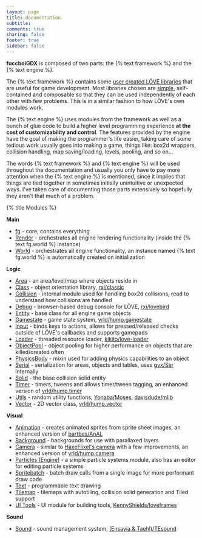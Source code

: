 ```yaml
---
layout: page
title: documentation
subtitle:
comments: true
sharing: false
footer: true
sidebar: false 
---
```


**fuccboiGDX** is composed of two parts: the {% text framework %} and the {% text engine %}.

The {% text framework %} contains some [user created LÖVE libraries](http://www.love2d.org/wiki/Category:Libraries) 
that are useful for game development. Most libraries chosen are [simple](http://www.infoq.com/presentations/Simple-Made-Easy), 
self-contained and composable so that they can be used independently of each other with few problems. This is in a similar 
fashion to how LÖVE's own modules work.

The {% text engine %} uses modules from the framework as well as a bunch of glue code to build a higher level
programming experience **at the cost of customizability and control**. The features provided by the engine have the goal of 
making the programmer's life easier, taking care of some tedious work usually goes into making a game, things like: box2d
wrappers, collision handling, map saving/loading, levels, pooling, and so on...

The words {% text framework %} and {% text engine %} will be used throughout the documentation
and usually you only have to pay more attention when the {% text engine %} is mentioned, since it implies that 
things are tied together in sometimes initially unintuitive or unexpected ways. I've taken care of documenting those parts
extensively so hopefully they aren't that much of a problem.

{% title Modules %}

**Main**

*   [fg](fg) - core, contains everything 
*   [Render](render) - orchestrates all engine rendering functionality (inside the {% text fg.world %} instance)
*   [World](world) - orchestrates all engine functionality, an instance named {% text fg.world %} is automatically created on initialization

**Logic**

*   [Area](area) - an area/level/map where objects reside in
*   [Class](class) - object orientation library, [rxi/classic](https://github.com/rxi/classic)
*   [Collision](collision) - internal module used for handling box2d collisions, read to understand how collisions are handled 
*   [Debug](debug) - browser-based debug console for LÖVE, [rxi/lovebird](https://github.com/rxi/lovebird)
*   [Entity](entity) - base class for all engine game objects 
*   [Gamestate](gamestate) - game state system, [vrld/hump.gamestate](http://vrld.github.io/hump/#hump.gamestate)
*   [Input](input) - binds keys to actions, allows for pressed/released checks outside of LÖVE's callbacks and supports gamepads
*   [Loader](loader) - threaded resource loader, [kikito/love-loader](https://github.com/kikito/love-loader)
*   [ObjectPool](pool) - object pooling for higher performance on objects that are killed/created often
*   [PhysicsBody](physicsbody) - mixin used for adding physics capabilities to an object 
*   [Serial](serial) - serialization for areas, objects and tables, uses [gvx/Ser](https://github.com/gvx/Ser) internally
*   [Solid](solid) - the base collision solid entity
*   [Timer](timer) - timers, tweens and allows timer/tween tagging, an enhanced version of [vrld/hump.timer](http://vrld.github.io/hump/#hump.timer) 
*   [Utils](utils) - random utility functions, [Yonaba/Moses](https://github.com/Yonaba/Moses), [davisdude/mlib](https://github.com/davisdude/mlib)
*   [Vector](vector) - 2D vector class, [vrld/hump.vector](http://vrld.github.io/hump/#hump.vector)

**Visual**

*   [Animation](animation) - creates animated sprites from sprite sheet images, an enhanced version of [bartbes/AnAL](https://love2d.org/wiki/AnAL)
*   [Background](background) - backgrounds for use with parallaxed layers
*   [Camera](camera) - similar to [HaxeFlixel's camera](http://haxeflixel.com/demos/FlxCamera/) with a few improvements, an enhanced version of [vrld/hump.camera](http://vlrd.github.io/hump/#hump.camera)
*   [Particles (Engine)](particles) - a simple particle systems module, also has an editor for editing particle systems
*   [Spritebatch](spritebatch) - batch draw calls from a single image for more performant draw code
*   [Text](text) - programmable text drawing
*   [Tilemap](tilemap) - tilemaps with autotiling, collision solid generation and Tiled support 
*   [UI Tools](uitools) - UI module for building tools, [KennyShields/loveframes](https://github.com/KennyShields/LoveFrames) 

**Sound**

*   [Sound](sound) - sound management system, [(Ensayia & Taehl)/TEsound](https://love2d.org/wiki/TEsound)
<br><br>
